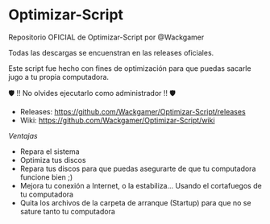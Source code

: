 # Optimizar-Script
Repositorio OFICIAL de Optimizar-Script por @Wackgamer

Todas las descargas se encuenstran en las releases oficiales.

Este script fue hecho con fines de optimización para que puedas sacarle jugo a tu propia computadora.

🛡 !! No olvides ejecutarlo como administrador !! 🛡

- Releases: https://github.com/Wackgamer/Optimizar-Script/releases
- Wiki: https://github.com/Wackgamer/Optimizar-Script/wiki

*Ventajas*

- Repara el sistema
- Optimiza tus discos
- Repara tus discos para que puedas asegurarte de que tu computadora funcione bien ;)
- Mejora tu conexión a Internet, o la estabiliza... Usando el cortafuegos de tu computadora
- Quita los archivos de la carpeta de arranque (Startup) para que no se sature tanto tu computadora
